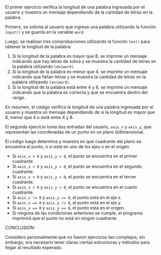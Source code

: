 El primer ejercicio verifica la longitud de una palabra ingresada por el usuario y muestra un mensaje dependiendo de la cantidad de letras en la palabra.

Primero, se solicita al usuario que ingrese una palabra utilizando la función `input()` y se guarda en la variable `word`.

Luego, se realizan tres comprobaciones utilizando la función `len()` para obtener la longitud de la palabra:
  1. Si la longitud de la palabra es mayor que 8, se imprime un mensaje indicando que hay letras de sobra y se muestra la cantidad de letras en la palabra utilizando `len(word)`.
  2. Si la longitud de la palabra es menor que 4, se imprime un mensaje indicando que faltan letras y se muestra la cantidad de letras en la palabra utilizando `len(word)`.
  3. Si la longitud de la palabra está entre 4 y 8, se imprime un mensaje indicando que la palabra es correcta y que se encuentra dentro del rango.

En resumen, el código verifica la longitud de una palabra ingresada por el usuario y muestra un mensaje dependiendo de si la longitud es mayor que 8, menor que 4 o está entre 4 y 8.


El segundo ejercicio toma dos entradas del usuario, `axis_x` y `axis_y`, que representan las coordenadas de un punto en un plano bidimensional.

El código luego determina y muestra en qué cuadrante del plano se encuentra el punto, o si está en uno de los ejes o en el origen.

  - Si `axis_x > 0` y `axis_y > 0`, el punto se encuentra en el primer cuadrante.
  - Si `axis_x < 0` y `axis_y > 0`, el punto se encuentra en el segundo cuadrante.
  - Si `axis_x < 0` y `axis_y < 0`, el punto se encuentra en el tercer cuadrante.
  - Si `axis_x > 0` y `axis_y < 0`, el punto se encuentra en el cuarto cuadrante.
  - Si `axis_x != 0` y `axis_y == 0`, el punto está en el eje x.
  - Si `axis_x == 0` y `axis_y != 0`, el punto está en el eje y.
  - Si `axis_x == 0` y `axis_y == 0`, el punto está en el origen.
  - Si ninguna de las condiciones anteriores se cumple, el programa imprimirá que el punto no está en ningún cuadrante.

CONCLUSION:

  Considero personalmente que no fueron ejercicios tan complejos; sin embargo, era necesario tener claras ciertas estructuras y métodos para llegar al resultado esperado.
